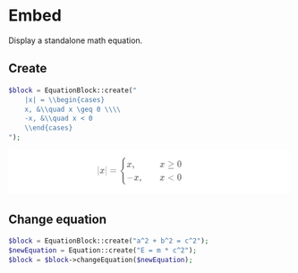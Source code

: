 # Embed

Display a standalone math equation.

## Create

```php
$block = EquationBlock::create("
    |x| = \\begin{cases}
    x, &\\quad x \geq 0 \\\\
    -x, &\\quad x < 0
    \\end{cases}
");
```

![](../images/equation-block.png)

## Change equation

```php
$block = EquationBlock::create("a^2 + b^2 = c^2");
$newEquation = Equation::create("E = m * c^2");
$block = $block->changeEquation($newEquation);
```
